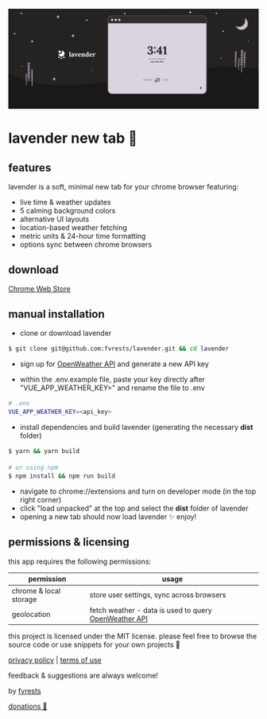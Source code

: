 ![illustration of a starry landscape with a screencap of the lavender app & the lavender logo](./promo/promo-marquee-1400@2x.png)

# lavender new tab 🌙

## features

lavender is a soft, minimal new tab for your chrome browser featuring:

-   live time & weather updates
-   5 calming background colors
-   alternative UI layouts
-   location-based weather fetching
-   metric units & 24-hour time formatting
-   options sync between chrome browsers

## download

[Chrome Web Store](https://chrome.google.com/webstore/detail/lavender-new-tab/ffobepdbanoiodmfimpmanafepclokbc)

## manual installation

-   clone or download lavender

```sh
$ git clone git@github.com:fvrests/lavender.git && cd lavender
```

-   sign up for [OpenWeather API](https://home.openweathermap.org/users/sign_upgenerate) and generate a new API key

-   within the .env.example file, paste your key directly after "VUE_APP_WEATHER_KEY=" and rename the file to .env

```sh
# .env
VUE_APP_WEATHER_KEY=<api_key>
```

-   install dependencies and build lavender (generating the necessary **dist** folder)

```sh
$ yarn && yarn build

# or using npm
$ npm install && npm run build
```

-   navigate to chrome://extensions and turn on developer mode (in the top right corner)
-   click "load unpacked" at the top and select the **dist** folder of lavender
-   opening a new tab should now load lavender ✨ enjoy!

## permissions & licensing

this app requires the following permissions:

| permission             | usage                                                                                       |
| ---------------------- | ------------------------------------------------------------------------------------------- |
| chrome & local storage | store user settings, sync across browsers                                                   |
| geolocation            | fetch weather - data is used to query [OpenWeather API](https://openweathermap.org/find?q=) |

this project is licensed under the MIT license. please feel free to browse the source code or use snippets for your own projects 💛

[privacy policy](https://github.com/fvrests/lavender/blob/main/privacy-policy.md) | [terms of use](https://github.com/fvrests/lavender/blob/main/terms-of-use.md)

feedback & suggestions are always welcome!

by [fvrests](https://fvrests.dev)

[donations 💛](https://ko-fi.com/fvrests)
